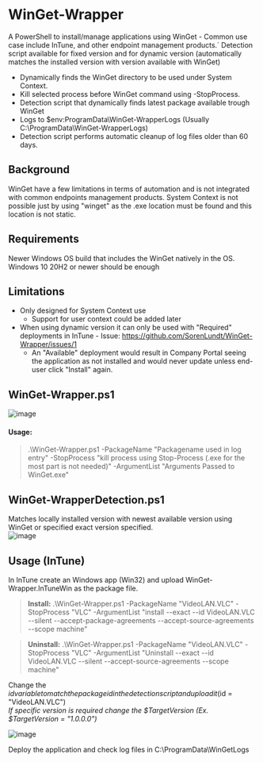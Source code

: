 # WinGet-Wrapper  
A PowerShell to install/manage applications using WinGet - Common use case include InTune, and other endpoint management products.´ 
Detection script available for fixed version and for dynamic version (automatically matches the installed version with version available with WinGet)

* Dynamically finds the WinGet directory to be used under System Context.   
* Kill selected process before WinGet command using -StopProcess.  
* Detection script that dynamically finds latest package available trough WinGet
* Logs to $env:ProgramData\WinGet-WrapperLogs (Usually C:\ProgramData\WinGet-WrapperLogs) 
* Detection script performs automatic cleanup of log files older than 60 days.

## Background  
WinGet have a few limitations in terms of automation and is not integrated with common endpoints management products.
System Context is not possible just by using "winget" as the .exe location must be found and this location is not static.

## Requirements
Newer Windows OS build that includes the WinGet natively in the OS.
Windows 10 20H2 or newer should be enough
## Limitations
* Only designed for System Context use  
  * Support for user context could be added later  
* When using dynamic version it can only be used with "Required" deployments in InTune - Issue: https://github.com/SorenLundt/WinGet-Wrapper/issues/1
  * An "Available" deployment would result in Company Portal seeing the application as not installed and would never update unless end-user click "Install" again. 


## WinGet-Wrapper.ps1
![image](https://user-images.githubusercontent.com/127216441/224036611-7bb907f9-7f26-42a1-b4ad-f4e95a1c930e.png)
#### Usage:
>.\WinGet-Wrapper.ps1 -PackageName "Packagename used in log entry" -StopProcess "kill process using Stop-Process (.exe for the most part is not needed)" -ArgumentList "Arguments Passed to WinGet.exe"

## WinGet-WrapperDetection.ps1
Matches locally installed version with newest available version using WinGet or specified exact version specified.  
![image](https://user-images.githubusercontent.com/127216441/224716088-ce9b3c7a-ea96-4237-a7df-e09bc96d1752.png)

## Usage (InTune)
In InTune create an Windows app (Win32) and upload WinGet-Wrapper.InTuneWin as the package file.  
>**Install:** .\WinGet-Wrapper.ps1 -PackageName "VideoLAN.VLC" -StopProcess "VLC" -ArgumentList "install --exact --id VideoLAN.VLC --silent --accept-package-agreements --accept-source-agreements --scope machine"  


>**Uninstall:** .\WinGet-Wrapper.ps1 -PackageName "VideoLAN.VLC" -StopProcess "VLC" -ArgumentList "Uninstall --exact --id VideoLAN.VLC --silent --accept-source-agreements --scope machine"

Change the $id variable to match the package id in the detection script and upload it  ($id = "VideoLAN.VLC")  
  *If specific version is required change the $TargetVersion (Ex. $TargetVersion = "1.0.0.0")*  
  
![image](https://user-images.githubusercontent.com/127216441/224716050-cb58f9d6-a6f4-4859-9d42-fb5d7ccf5b3d.png)

Deploy the application and check log files in C:\ProgramData\WinGetLogs
